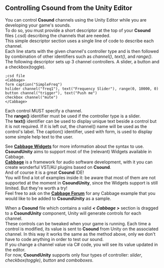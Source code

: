 ## Controlling Csound from the Unity Editor

You can control **Csound** channels using the Unity Editor while you are developing your game's sounds.  
To do so, you must provide a short <Cabbage></Cabbage> descriptor at the top of your **Csound** files (.csd) describing the channels that are needed.  
This simple descriptor section uses a single line of code to describe each channel.  
Each line starts with the given channel's controller type and is then followed by combination of other identifiers such as *channel()*, *text()*, and *range()*.  
The following descriptor sets up 3 channel controllers. A slider, a button and a checkbox(toggle).
```csound
;csd file
<Cabbage>
form caption("SimpleFreq")
hslider channel("freq1"), text("Frequency Slider"), range(0, 10000, 0)
button channel("trigger"), text("Push me")
checkbox channel("mute")
</Cabbage>
```

Each control MUST specify a channel.  
The **range()** identifier must be used if the controller type is a slider.  
The **text()** identifier can be used to display unique text beside a control but it is not required. If it is left out, the channel() name will be used as the control's label. The caption() identifier, used with form, is used to display some simple help text to the user.

See [**Cabbage Widgets**](https://cabbageaudio.com/docs/cabbage_syntax/) for more information about the syntax to use.
**CsoundUnity** aims to support most of the (relevant) Widgets available in Cabbage.  
[**Cabbage**](https://cabbageaudio.com/) is a framework for audio software development, with it you can create wonderful VST/AU plugins based on **Csound**.  
And of course it is a great **Csound** IDE!  
You will find a lot of examples inside it: be aware that most of them are not supported at the moment in **CsoundUnity**, since the  Widgets support is still limited. But they're worth a try!   
Feel free to ask on the [**Cabbage Forum**](https://forum.cabbageaudio.com/) for any Cabbage example that you would like to be added to **CsoundUnity** as a sample.

When a **Csound** file which contains a valid ***< Cabbage >*** section is dragged to a **CsoundUnity** component, Unity will generate controls for each channel.  
These controls can be tweaked when your game is running. Each time a control is modified, its value is sent to **Csound** from Unity on the associated channel. In this way it works the same as the method above, only we don't have to code anything in order to test our sound.  
If you change a channel value via C# code, you will see its value updated in the editor.  
For now, **CsoundUnity** supports only four types of controller: *slider*, *checkbox(toggle)*, *button* and *comboboxes*.